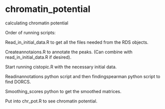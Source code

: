 # chromatin_potential
calculating chromatin potential 

Order of running scripts:

Read_in_initial_data.R to get all the files needed from the RDS objects.

Createannotaions.R to annotate the peaks. (Can combine with read_in_initial_data.R if desired).

Start running cistopic.R with the necessary initial data.

Readinannotations python script and then findingspearman python script to find DORCS.

Smoothing_scores python to get the smoothed matrices.

Put into chr_pot.R to see chromatin potential.

